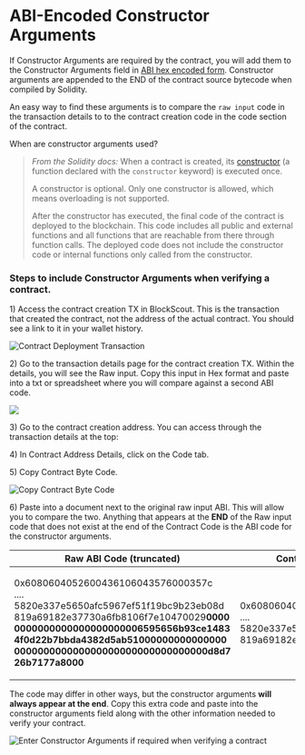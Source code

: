 # ABI-Encoded Constructor Arguments

If Constructor Arguments are required by the contract, you will add them to the Constructor Arguments field in [ABI hex encoded form](https://solidity.readthedocs.io/en/develop/abi-spec.html). Constructor arguments are appended to the END of the contract source bytecode when compiled by Solidity.

An easy way to find these arguments is to compare the `raw input` code in the transaction details to to the contract creation code in the code section of the contract.

When are constructor arguments used?

> _From the Solidity docs:_ When a contract is created, its [constructor](https://solidity.readthedocs.io/en/v0.5.3/contracts.html#constructor) (a function declared with the `constructor` keyword) is executed once.
>
> A constructor is optional. Only one constructor is allowed, which means overloading is not supported.
>
> After the constructor has executed, the final code of the contract is deployed to the blockchain. This code includes all public and external functions and all functions that are reachable from there through function calls. The deployed code does not include the constructor code or internal functions only called from the constructor.

### Steps to include Constructor Arguments when verifying a contract.

1\) Access the contract creation TX in BlockScout. This is the transaction that created the contract, not the address of the actual contract. You should see a link to it in your wallet history.

![Contract Deployment Transaction](../../.gitbook/assets/deploy\_1.png)

2\) Go to the transaction details page for the contract creation TX. Within the details, you will see the Raw input. Copy this input in Hex format and paste into a txt or spreadsheet where you will compare against a second ABI code.

![](../../.gitbook/assets/trans\_details.png)

3\) Go to the contract creation address. You can access through the transaction details at the top:

4\) In Contract Address Details, click on the Code tab.

5\) Copy Contract Byte Code.

![Copy Contract Byte Code](../../.gitbook/assets/contract\_byte\_code.png)

6\) Paste into a document next to the original raw input ABI. This will allow you to compare the two. Anything that appears at the **END** of the Raw input code that does not exist at the end of the Contract Code is the ABI code for the constructor arguments.

| Raw ABI Code (truncated)                                                                                                                                                                                                                                                                                                                                              | Contract Byte Code(truncated)                                                                                                     |
| --------------------------------------------------------------------------------------------------------------------------------------------------------------------------------------------------------------------------------------------------------------------------------------------------------------------------------------------------------------------- | --------------------------------------------------------------------------------------------------------------------------------- |
| <p>0x6080604052600436106043576000357c<br>....<br>5820e337e5650afc5967ef51f19bc9b23eb08d<br>819a69182e37730a6fb8106f7e10470029<strong>0000</strong><br><strong>0000000000000000000006595656b93ce1483</strong><br><strong>4f0d22b7bbda4382d5ab51000000000000000</strong><br><strong>000000000000000000000000000000000d8d7</strong><br><strong>26b7177a8000</strong></p> | <p>0x6080604052600436106043576000357c<br>....<br>5820e337e5650afc5967ef51f19bc9b23eb08d<br>819a69182e37730a6fb8106f7e10470029</p> |

The code may differ in other ways, but the constructor arguments **will always appear at the end**. Copy this extra code and paste into the constructor arguments field along with the other information needed to verify your contract.

![Enter Constructor Arguments if required when verifying a contract](../../.gitbook/assets/smart\_contract\_verification.png)
